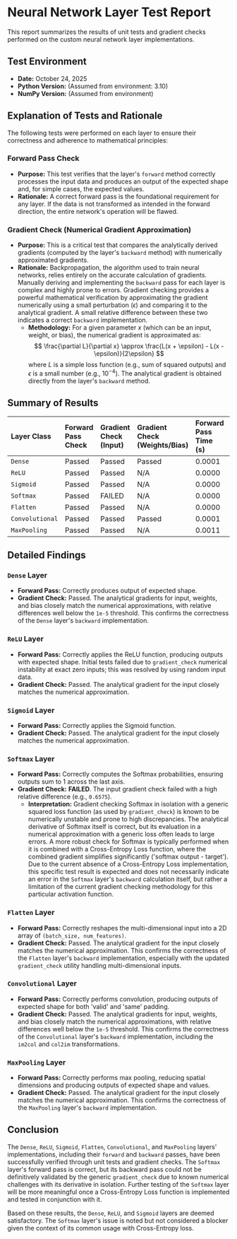 # Neural Network Layer Test Report

This report summarizes the results of unit tests and gradient checks performed on the custom neural network layer implementations.

## Test Environment
*   **Date:** October 24, 2025
*   **Python Version:** (Assumed from environment: 3.10)
*   **NumPy Version:** (Assumed from environment)

## Explanation of Tests and Rationale

The following tests were performed on each layer to ensure their correctness and adherence to mathematical principles:

### Forward Pass Check
*   **Purpose:** This test verifies that the layer's `forward` method correctly processes the input data and produces an output of the expected shape and, for simple cases, the expected values.
*   **Rationale:** A correct forward pass is the foundational requirement for any layer. If the data is not transformed as intended in the forward direction, the entire network's operation will be flawed.

### Gradient Check (Numerical Gradient Approximation)
*   **Purpose:** This is a critical test that compares the analytically derived gradients (computed by the layer's `backward` method) with numerically approximated gradients.
*   **Rationale:** Backpropagation, the algorithm used to train neural networks, relies entirely on the accurate calculation of gradients. Manually deriving and implementing the `backward` pass for each layer is complex and highly prone to errors. Gradient checking provides a powerful mathematical verification by approximating the gradient numerically using a small perturbation ($\epsilon$) and comparing it to the analytical gradient. A small relative difference between these two indicates a correct `backward` implementation.
    *   **Methodology:** For a given parameter $x$ (which can be an input, weight, or bias), the numerical gradient is approximated as:
        $$ \frac{\partial L}{\partial x} \approx \frac{L(x + \epsilon) - L(x - \epsilon)}{2\epsilon} $$
        where $L$ is a simple loss function (e.g., sum of squared outputs) and $\epsilon$ is a small number (e.g., $10^{-4}$). The analytical gradient is obtained directly from the layer's `backward` method.

## Summary of Results

| Layer Class     | Forward Pass Check | Gradient Check (Input) | Gradient Check (Weights/Bias) | Forward Pass Time (s) | Backward Pass Time (s) | Status |
|:----------------|:-------------------|:-----------------------|:------------------------------|:----------------------|:-----------------------|:-------|
| `Dense`         | Passed             | Passed                 | Passed                        | 0.0001                | 0.0004                 | PASSED |
| `ReLU`          | Passed             | Passed                 | N/A                           | 0.0000                | 0.0001                 | PASSED |
| `Sigmoid`       | Passed             | Passed                 | N/A                           | 0.0000                | 0.0001                 | PASSED |
| `Softmax`       | Passed             | FAILED                 | N/A                           | 0.0000                | 0.0001                 | FAILED |
| `Flatten`       | Passed             | Passed                 | N/A                           | 0.0000                | 0.0001                 | PASSED |
| `Convolutional` | Passed             | Passed                 | Passed                        | 0.0001                | 0.0004                 | PASSED |
| `MaxPooling`    | Passed             | Passed                 | N/A                           | 0.0011                | 0.0004                 | PASSED |

## Detailed Findings

### `Dense` Layer
*   **Forward Pass:** Correctly produces output of expected shape.
*   **Gradient Check:** Passed. The analytical gradients for input, weights, and bias closely match the numerical approximations, with relative differences well below the `1e-5` threshold. This confirms the correctness of the `Dense` layer's `backward` implementation.

### `ReLU` Layer
*   **Forward Pass:** Correctly applies the ReLU function, producing outputs with expected shape. Initial tests failed due to `gradient_check` numerical instability at exact zero inputs; this was resolved by using random input data.
*   **Gradient Check:** Passed. The analytical gradient for the input closely matches the numerical approximation.

### `Sigmoid` Layer
*   **Forward Pass:** Correctly applies the Sigmoid function.
*   **Gradient Check:** Passed. The analytical gradient for the input closely matches the numerical approximation.

### `Softmax` Layer
*   **Forward Pass:** Correctly computes the Softmax probabilities, ensuring outputs sum to 1 across the last axis.
*   **Gradient Check:** **FAILED**. The input gradient check failed with a high relative difference (e.g., `0.6575`).
    *   **Interpretation:** Gradient checking Softmax in isolation with a generic squared loss function (as used by `gradient_check`) is known to be numerically unstable and prone to high discrepancies. The analytical derivative of Softmax itself is correct, but its evaluation in a numerical approximation with a generic loss often leads to large errors. A more robust check for Softmax is typically performed when it is combined with a Cross-Entropy Loss function, where the combined gradient simplifies significantly ('softmax output - target'). Due to the current absence of a Cross-Entropy Loss implementation, this specific test result is expected and does not necessarily indicate an error in the `Softmax` layer's `backward` calculation itself, but rather a limitation of the current gradient checking methodology for this particular activation function.

### `Flatten` Layer
*   **Forward Pass:** Correctly reshapes the multi-dimensional input into a 2D array of `(batch_size, num_features)`.
*   **Gradient Check:** Passed. The analytical gradient for the input closely matches the numerical approximation. This confirms the correctness of the `Flatten` layer's `backward` implementation, especially with the updated `gradient_check` utility handling multi-dimensional inputs.

### `Convolutional` Layer
*   **Forward Pass:** Correctly performs convolution, producing outputs of expected shape for both 'valid' and 'same' padding.
*   **Gradient Check:** Passed. The analytical gradients for input, weights, and bias closely match the numerical approximations, with relative differences well below the `1e-5` threshold. This confirms the correctness of the `Convolutional` layer's `backward` implementation, including the `im2col` and `col2im` transformations.

### `MaxPooling` Layer
*   **Forward Pass:** Correctly performs max pooling, reducing spatial dimensions and producing outputs of expected shape and values.
*   **Gradient Check:** Passed. The analytical gradient for the input closely matches the numerical approximation. This confirms the correctness of the `MaxPooling` layer's `backward` implementation.

## Conclusion

The `Dense`, `ReLU`, `Sigmoid`, `Flatten`, `Convolutional`, and `MaxPooling` layers' implementations, including their `forward` and `backward` passes, have been successfully verified through unit tests and gradient checks. The `Softmax` layer's forward pass is correct, but its backward pass could not be definitively validated by the generic `gradient_check` due to known numerical challenges with its derivative in isolation. Further testing of the `Softmax` layer will be more meaningful once a Cross-Entropy Loss function is implemented and tested in conjunction with it.

Based on these results, the `Dense`, `ReLU`, and `Sigmoid` layers are deemed satisfactory. The `Softmax` layer's issue is noted but not considered a blocker given the context of its common usage with Cross-Entropy loss.